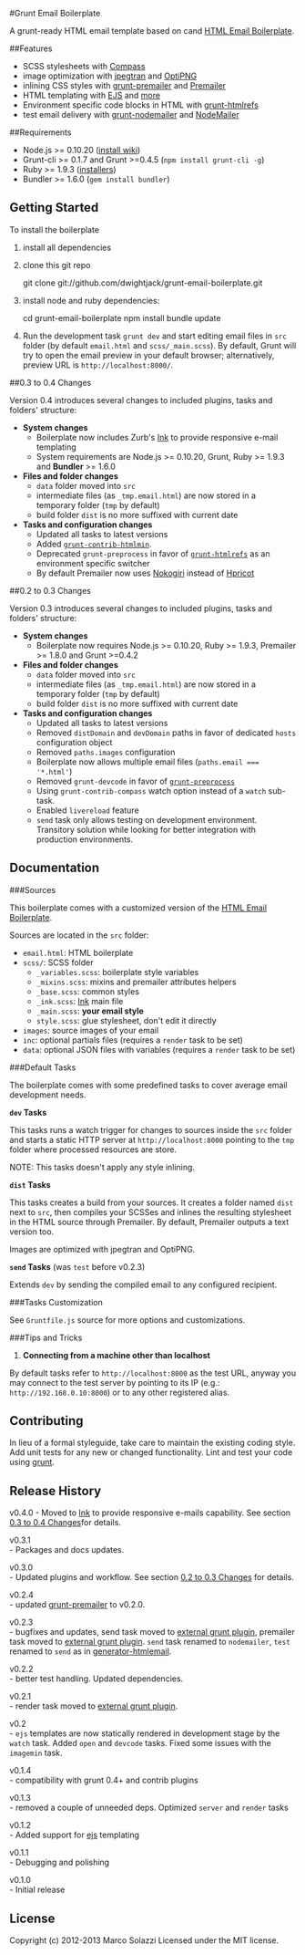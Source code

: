 #Grunt Email Boilerplate

A grunt-ready HTML email template based on cand [HTML Email Boilerplate](http://htmlemailboilerplate.com/).

##Features

* SCSS stylesheets with [Compass](http://compass-style.org/)
* image optimization with [jpegtran](http://jpegclub.org/jpegtran/) and [OptiPNG](http://optipng.sourceforge.net/)
* inlining CSS styles with [grunt-premailer](https://github.com/dwightjack/grunt-premailer) and [Premailer](http://premailer.dialect.ca/)
* HTML templating with [EJS](https://github.com/visionmedia/ejs) and [more](https://github.com/dwightjack/grunt-ejs-render) 
* Environment specific code blocks in HTML with [grunt-htmlrefs](https://github.com/tactivos/grunt-htmlrefs)
* test email delivery with [grunt-nodemailer](https://github.com/dwightjack/grunt-nodemailer) and [NodeMailer](https://github.com/andris9/Nodemailer)

##Requirements

* Node.js >= 0.10.20 ([install wiki](https://github.com/joyent/node/wiki/Installing-Node.js-via-package-manager))
* Grunt-cli >= 0.1.7 and Grunt >=0.4.5 (`npm install grunt-cli -g`)
* Ruby >= 1.9.3 ([installers](http://www.ruby-lang.org/en/downloads/))
* Bundler >= 1.6.0 (`gem install bundler`)

## Getting Started

To install the boilerplate 

1. install all dependencies

2. clone this git repo

	git clone git://github.com/dwightjack/grunt-email-boilerplate.git

3. install node and ruby dependencies:
	
	cd grunt-email-boilerplate
	npm install
	bundle update

	

4. Run the development task `grunt dev` and start editing email files in `src` folder (by default `email.html` and `scss/_main.scss`). By default, Grunt will try to open the email preview in your default browser; alternatively, preview URL is `http://localhost:8000/`.

##<a name="0.3-0.4"/>0.3 to 0.4 Changes

Version 0.4 introduces several changes to included plugins, tasks and folders' structure:

* **System changes**
	* Boilerplate now includes Zurb's [Ink](https://github.com/zurb/ink) to provide responsive e-mail templating
	* System requirements are Node.js >= 0.10.20, Grunt, Ruby >= 1.9.3 and **Bundler** >= 1.6.0
* **Files and folder changes** 
	* `data` folder moved into `src`
	* intermediate files (as `_tmp.email.html`) are now stored in a temporary folder (`tmp` by default)
	* build folder `dist` is no more suffixed with current date 
* **Tasks and configuration changes**
	* Updated all tasks to latest versions
	* Added [`grunt-contrib-htmlmin`](https://github.com/gruntjs/grunt-contrib-htmlmin).
	* Deprecated `grunt-preprocess` in favor of [`grunt-htmlrefs`](https://github.com/tactivos/grunt-htmlrefs) as an environment specific switcher
	* By default Premailer now uses [Nokogiri](http://nokogiri.org/) instead of [Hpricot](https://github.com/hpricot/hpricot)

##<a name="0.2-0.3"/>0.2 to 0.3 Changes

Version 0.3 introduces several changes to included plugins, tasks and folders' structure:

* **System changes**
	* Boilerplate now requires Node.js >= 0.10.20, Ruby >= 1.9.3, Premailer >= 1.8.0 and Grunt >=0.4.2
* **Files and folder changes** 
	* `data` folder moved into `src`
	* intermediate files (as `_tmp.email.html`) are now stored in a temporary folder (`tmp` by default)
	* build folder `dist` is no more suffixed with current date 
* **Tasks and configuration changes**
	* Updated all tasks to latest versions
	* Removed `distDomain` and `devDomain` paths in favor of dedicated `hosts` configuration object
	* Removed `paths.images` configuration
	* Boilerplate now allows multiple email files (`paths.email === '*.html'`)
	* Removed `grunt-devcode` in favor of [`grunt-preprocess`](https://github.com/jsoverson/grunt-preprocess)
	* Using `grunt-contrib-compass` watch option instead of a `watch` sub-task.
	* Enabled `livereload` feature
	* `send` task only allows testing on development environment. Transitory solution while looking for better integration with production environments.


## Documentation

###Sources

This boilerplate comes with a customized version of the [HTML Email Boilerplate](http://htmlemailboilerplate.com/).

Sources are located in the `src` folder:

* `email.html`: HTML boilerplate
* `scss/`: SCSS folder
	* `_variables.scss`: boilerplate style variables
	* `_mixins.scss`: mixins and premailer attributes helpers 
	* `_base.scss`: common styles
	* `_ink.scss`: [Ink](https://github.com/zurb/ink) main file
	* `_main.scss`: **your email style**
	* `style.scss`: glue stylesheet, don't edit it directly
* `images`: source images of your email
* `inc`: optional partials files (requires a `render` task to be set)
* `data`: optional JSON files with variables (requires a `render` task to be set)

###Default Tasks

The boilerplate comes with some predefined tasks to cover average email development needs.

**`dev` Tasks**

This tasks runs a watch trigger for changes to sources inside the `src` folder and starts a static HTTP server at `http://localhost:8000` pointing to the `tmp` folder where processed resources are store.

NOTE: This tasks doesn't apply any style inlining.

**`dist` Tasks**

This tasks creates a build from your sources. It creates a folder named `dist` next to `src`, then compiles your SCSSes and inlines the resulting stylesheet in the HTML source through Premailer. By default, Premailer outputs a text version too. 

Images are optimized with jpegtran and OptiPNG.

**`send` Tasks** (was `test` before v0.2.3)

Extends `dev` by sending the compiled email to any configured recipient.

###Tasks Customization

See `Gruntfile.js` source for more options and customizations.

###Tips and Tricks

1) **Connecting from a machine other than localhost**

By default tasks refer to `http://localhost:8000` as the test URL, anyway you may connect to the test server by pointing to its IP (e.g.: `http://192.168.0.10:8000`) or to any other registered alias.

## Contributing
In lieu of a formal styleguide, take care to maintain the existing coding style. Add unit tests for any new or changed functionality. Lint and test your code using [grunt](http://www.gruntjs.com).

## Release History
v0.4.0
	- Moved to [Ink](https://github.com/zurb/ink) to provide responsive e-mails capability. See section [0.3 to 0.4 Changes](#0.3-0.4)for details.

v0.3.1  
	- Packages and docs updates.

v0.3.0  
	- Updated plugins and workflow. See section [0.2 to 0.3 Changes](#0.2-0.3") for details.

v0.2.4  
	- updated [grunt-premailer](https://github.com/dwightjack/grunt-premailer) to v0.2.0.

v0.2.3  
	- bugfixes and updates, send task moved to [external grunt plugin](https://github.com/dwightjack/grunt-nodemailer), premailer task moved to [external grunt plugin](https://github.com/dwightjack/grunt-premailer). `send` task renamed to `nodemailer`, `test` renamed to `send` as in [generator-htmlemail](https://github.com/jahvi/generator-htmlemail).

v0.2.2  
	- better test handling. Updated dependencies.

v0.2.1  
	- render task moved to [external grunt plugin](https://github.com/dwightjack/grunt-ejs-render).

v0.2  
	- `ejs` templates are now statically rendered in development stage by the `watch` task. Added `open` and `devcode` tasks. Fixed some issues with the `imagemin` task.

v0.1.4  
	- compatibility with grunt 0.4+ and contrib plugins

v0.1.3  
	- removed a couple of unneeded deps. Optimized `server` and `render` tasks

v0.1.2  
	- Added support for [ejs](https://github.com/visionmedia/ejs) templating

v0.1.1  
	- Debugging and polishing 

v0.1.0  
	- Initial release

## License
Copyright (c) 2012-2013 Marco Solazzi
Licensed under the MIT license.

